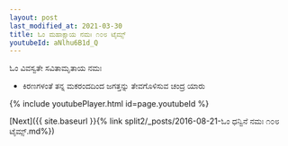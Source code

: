 ```yaml
---
layout: post
last_modified_at: 2021-03-30
title: ಓಂ ಮಹಾಕ್ಷಾಯ ನಮಃ ೧೦೮ ಟೈಮ್ಸ್
youtubeId: aNlhu6B1d_Q
---
```

 
 
 ಓಂ ವಿವಸ್ವತೇ ಸವಿತಾಮೃತಾಯ ನಮಃ  
 
 -  ಕಿರಣಗಳಂತೆ ತನ್ನ ಮಕರಂದದಿಂದ ಜಗತ್ತನ್ನು ತೇವಗೊಳಿಸುವ ಚಂದ್ರ ಯಾರು 
 
  
 
  
 
 
 
 
 
 


{% include youtubePlayer.html id=page.youtubeId %}
 
[Next]({{ site.baseurl }}{% link  split2/_posts/2016-08-21-ಓಂ ಧನ್ವಿನೆ ನಮಃ ೧೦೮ ಟೈಮ್ಸ್.md%})
 
